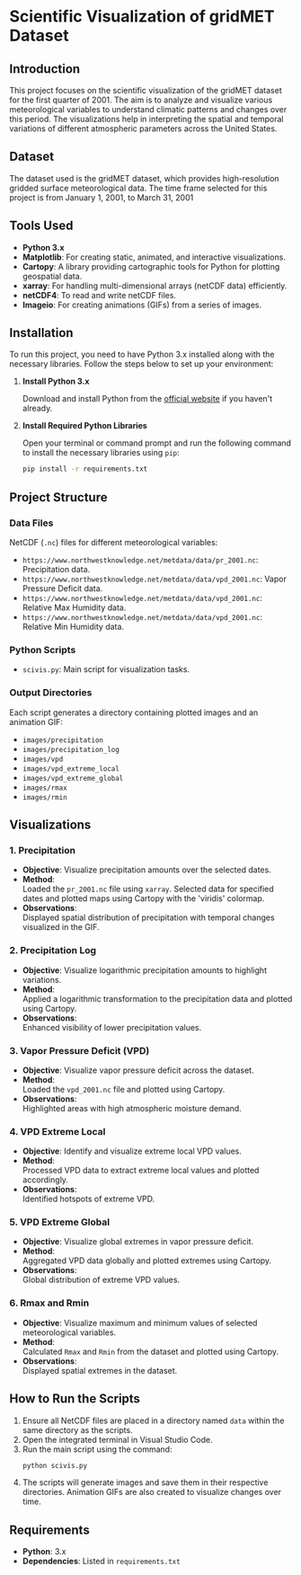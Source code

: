# Scientific Visualization of gridMET Dataset

## Introduction
This project focuses on the scientific visualization of the gridMET dataset for the first quarter of 2001. The aim is to analyze and visualize various meteorological variables to understand climatic patterns and changes over this period. The visualizations help in interpreting the spatial and temporal variations of different atmospheric parameters across the United States.

## Dataset
The dataset used is the gridMET dataset, which provides high-resolution gridded surface meteorological data. The time frame selected for this project is from January 1, 2001, to March 31, 2001

## Tools Used
- **Python 3.x**
- **Matplotlib**: For creating static, animated, and interactive visualizations.
- **Cartopy**: A library providing cartographic tools for Python for plotting geospatial data.
- **xarray**: For handling multi-dimensional arrays (netCDF data) efficiently.
- **netCDF4**: To read and write netCDF files.
- **Imageio**: For creating animations (GIFs) from a series of images.

## Installation

To run this project, you need to have Python 3.x installed along with the necessary libraries. Follow the steps below to set up your environment:

1. **Install Python 3.x**

   Download and install Python from the [official website](https://www.python.org/downloads/) if you haven't already.

2. **Install Required Python Libraries**

   Open your terminal or command prompt and run the following command to install the necessary libraries using `pip`:

   ```bash
   pip install -r requirements.txt


## Project Structure

### Data Files
NetCDF (`.nc`) files for different meteorological variables:
- `https://www.northwestknowledge.net/metdata/data/pr_2001.nc`: Precipitation data.
- `https://www.northwestknowledge.net/metdata/data/vpd_2001.nc`: Vapor Pressure Deficit data.
- `https://www.northwestknowledge.net/metdata/data/vpd_2001.nc`: Relative Max Humidity data.
- `https://www.northwestknowledge.net/metdata/data/vpd_2001.nc`: Relative Min Humidity data.

### Python Scripts
- `scivis.py`: Main script for visualization tasks.

### Output Directories
Each script generates a directory containing plotted images and an animation GIF:
- `images/precipitation`
- `images/precipitation_log`
- `images/vpd`
- `images/vpd_extreme_local`
- `images/vpd_extreme_global`
- `images/rmax`
- `images/rmin`

## Visualizations

### 1. Precipitation
- **Objective**: Visualize precipitation amounts over the selected dates.
- **Method**:  
  Loaded the `pr_2001.nc` file using `xarray`. Selected data for specified dates and plotted maps using Cartopy with the 'viridis' colormap.
- **Observations**:  
  Displayed spatial distribution of precipitation with temporal changes visualized in the GIF.

### 2. Precipitation Log
- **Objective**: Visualize logarithmic precipitation amounts to highlight variations.
- **Method**:  
  Applied a logarithmic transformation to the precipitation data and plotted using Cartopy.
- **Observations**:  
  Enhanced visibility of lower precipitation values.

### 3. Vapor Pressure Deficit (VPD)
- **Objective**: Visualize vapor pressure deficit across the dataset.
- **Method**:  
  Loaded the `vpd_2001.nc` file and plotted using Cartopy.
- **Observations**:  
  Highlighted areas with high atmospheric moisture demand.

### 4. VPD Extreme Local
- **Objective**: Identify and visualize extreme local VPD values.
- **Method**:  
  Processed VPD data to extract extreme local values and plotted accordingly.
- **Observations**:  
  Identified hotspots of extreme VPD.

### 5. VPD Extreme Global
- **Objective**: Visualize global extremes in vapor pressure deficit.
- **Method**:  
  Aggregated VPD data globally and plotted extremes using Cartopy.
- **Observations**:  
  Global distribution of extreme VPD values.

### 6. Rmax and Rmin
- **Objective**: Visualize maximum and minimum values of selected meteorological variables.
- **Method**:  
  Calculated `Rmax` and `Rmin` from the dataset and plotted using Cartopy.
- **Observations**:  
  Displayed spatial extremes in the dataset.

## How to Run the Scripts

1. Ensure all NetCDF files are placed in a directory named `data` within the same directory as the scripts.
2. Open the integrated terminal in Visual Studio Code.
3. Run the main script using the command:
   ```bash
   python scivis.py

4. The scripts will generate images and save them in their respective directories. Animation GIFs are also created to visualize changes over time.

## Requirements

- **Python**: 3.x  
- **Dependencies**: Listed in `requirements.txt`

